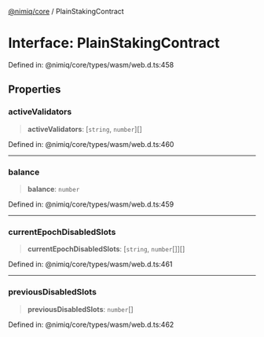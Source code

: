 [@nimiq/core](../globals.md) / PlainStakingContract

# Interface: PlainStakingContract

Defined in: @nimiq/core/types/wasm/web.d.ts:458

## Properties

### activeValidators

> **activeValidators**: \[`string`, `number`\][]

Defined in: @nimiq/core/types/wasm/web.d.ts:460

***

### balance

> **balance**: `number`

Defined in: @nimiq/core/types/wasm/web.d.ts:459

***

### currentEpochDisabledSlots

> **currentEpochDisabledSlots**: \[`string`, `number`[]\][]

Defined in: @nimiq/core/types/wasm/web.d.ts:461

***

### previousDisabledSlots

> **previousDisabledSlots**: `number`[]

Defined in: @nimiq/core/types/wasm/web.d.ts:462
